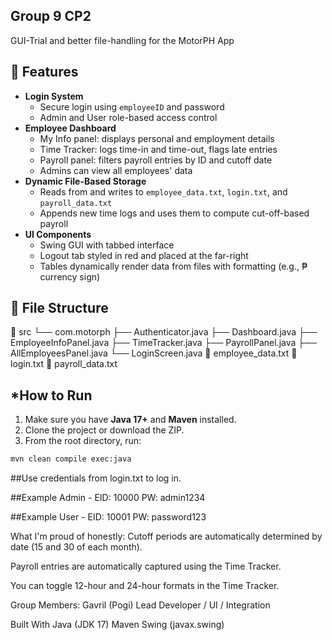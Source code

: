 ## Group 9 CP2

GUI-Trial and better file-handling for the MotorPH App

## 🧾 Features

- **Login System**  
  - Secure login using `employeeID` and password  
  - Admin and User role-based access control  
- **Employee Dashboard**  
  - My Info panel: displays personal and employment details  
  - Time Tracker: logs time-in and time-out, flags late entries  
  - Payroll panel: filters payroll entries by ID and cutoff date  
  - Admins can view all employees' data  
- **Dynamic File-Based Storage**  
  - Reads from and writes to `employee_data.txt`, `login.txt`, and `payroll_data.txt`  
  - Appends new time logs and uses them to compute cut-off-based payroll  
- **UI Components**  
  - Swing GUI with tabbed interface  
  - Logout tab styled in red and placed at the far-right  
  - Tables dynamically render data from files with formatting (e.g., ₱ currency sign)

## 📁 File Structure
📂 src
└── com.motorph
├── Authenticator.java
├── Dashboard.java
├── EmployeeInfoPanel.java
├── TimeTracker.java
├── PayrollPanel.java
├── AllEmployeesPanel.java
└── LoginScreen.java
📄 employee_data.txt
📄 login.txt
📄 payroll_data.txt


##  *How to Run

1. Make sure you have **Java 17+** and **Maven** installed.
2. Clone the project or download the ZIP.
3. From the root directory, run:

```bash
mvn clean compile exec:java
```

##Use credentials from login.txt to log in.

##Example Admin - EID: 10000 PW: admin1234

##Example User - EID: 10001 PW: password123

What I'm proud of honestly:
Cutoff periods are automatically determined by date (15 and 30 of each month).

Payroll entries are automatically captured using the Time Tracker.

You can toggle 12-hour and 24-hour formats in the Time Tracker.

Group Members:
Gavril (Pogi)	Lead Developer / UI / Integration

Built With
Java (JDK 17)
Maven
Swing (javax.swing)

